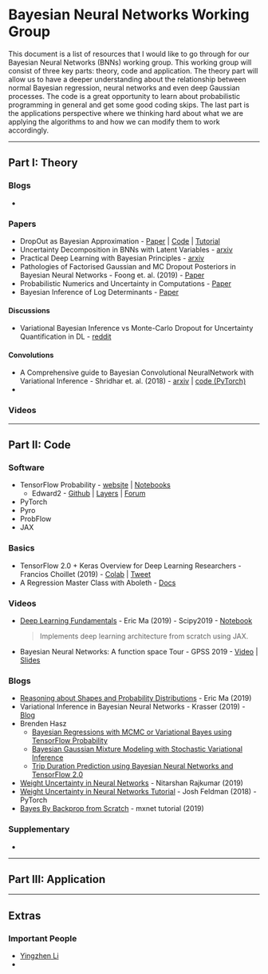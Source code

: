 # Bayesian Neural Networks Working Group

This document is a list of resources that I would like to go through for our Bayesian Neural Networks (BNNs) working group. This working group will consist of three key parts: theory, code and application. The theory part will allow us to have a deeper understanding about the relationship between normal Bayesian regression, neural networks and even deep Gaussian processes. The code is a great opportunity to learn about probabilistic programming in general and get some good coding skips. The last part is the applications perspective where we thinking hard about what we are applying the algorithms to and how we can modify them to work accordingly.

---

## Part I: Theory



### Blogs

* 

### Papers

* DropOut as Bayesian Approximation - [Paper](https://arxiv.org/pdf/1506.02142.pdf) | [Code]() | [Tutorial](https://xuwd11.github.io/Dropout_Tutorial_in_PyTorch/)
* Uncertainty Decomposition in BNNs with Latent Variables - [arxiv](https://arxiv.org/abs/1706.08495)
* Practical Deep Learning with Bayesian Principles - [arxiv](https://arxiv.org/abs/1906.02506)
* Pathologies of Factorised Gaussian and MC Dropout Posteriors in Bayesian Neural Networks - Foong et. al. (2019) - [Paper]()
* Probabilistic Numerics and Uncertainty in Computations - [Paper](https://arxiv.org/pdf/1506.01326.pdf)
* Bayesian Inference of Log Determinants - [Paper](https://arxiv.org/pdf/1704.01445.pdf)

#### Discussions

* Variational Bayesian Inference vs Monte-Carlo Dropout for Uncertainty Quantification in DL - [reddit](https://www.reddit.com/r/MachineLearning/comments/emt4ke/discussion_research_variational_bayesian/)



#### Convolutions

* A Comprehensive guide to Bayesian Convolutional NeuralNetwork with Variational Inference - Shridhar et. al. (2018) - [arxiv](https://arxiv.org/pdf/1901.02731.pdf) | [code (PyTorch)](https://github.com/kumar-shridhar/PyTorch-BayesianCNN)
* 



### Videos





---

## Part II: Code



### Software

* TensorFlow Probability - [website](https://www.tensorflow.org/probability) | [Notebooks](https://github.com/tensorflow/probability/tree/master/tensorflow_probability/examples/jupyter_notebooks)
  * Edward2 - [Github]() | [Layers]() | [Forum]()
* PyTorch
* Pyro
* ProbFlow
* JAX



### Basics

* TensorFlow 2.0 + Keras Overview for Deep Learning Researchers - Francios Choillet (2019) - [Colab](https://colab.research.google.com/drive/1UCJt8EYjlzCs1H1d1X0iDGYJsHKwu-NO) | [Tweet](https://twitter.com/fchollet/status/1180590885265756160)
* A Regression Master Class with Aboleth - [Docs](https://aboleth.readthedocs.io/en/stable/tutorials/some_regressors.html)

### Videos

* [Deep Learning Fundamentals](https://ericmjl.github.io/teaching/deep-learning-fundamentals/) - Eric Ma (2019) - Scipy2019 - [Notebook](https://github.com/ericmjl/dl-workshop) 

  > Implements deep learning architecture from scratch using JAX.

* Bayesian Neural Networks: A function space Tour - GPSS 2019 - [Video](https://www.youtube.com/watch?v=bjnhfoqz-eA) | [Slides](http://gpss.cc/gpss19/slides/Li2019.pdf)

### Blogs

* [Reasoning about Shapes and Probability Distributions](https://ericmjl.github.io/blog/2019/5/29/reasoning-about-shapes-and-probability-distributions/) - Eric Ma (2019)
* Variational Inference in Bayesian Neural Networks - Krasser (2019) - [Blog](http://krasserm.github.io/2019/03/14/bayesian-neural-networks/)
* Brenden Hasz
  * [Bayesian Regressions with MCMC or Variational Bayes using TensorFlow Probability](https://brendanhasz.github.io/2018/12/03/tfp-regression.html)
  * [Bayesian Gaussian Mixture Modeling with Stochastic Variational Inference](https://brendanhasz.github.io/2019/06/12/tfp-gmm.html)
  * [Trip Duration Prediction using Bayesian Neural Networks and TensorFlow 2.0](https://brendanhasz.github.io/2019/07/23/bayesian-density-net.html)
* [Weight Uncertainty in Neural Networks](https://www.nitarshan.com/bayes-by-backprop/) - Nitarshan Rajkumar (2019)
* [Weight Uncertainty in Neural Networks Tutorial](https://joshfeldman.net/ml/2018/12/17/WeightUncertainty.html) - Josh Feldman (2018) - PyTorch
* [Bayes By Backprop from Scratch](https://gluon.mxnet.io/chapter18_variational-methods-and-uncertainty/bayes-by-backprop.html) - mxnet tutorial (2019)



### Supplementary

* 

---

## Part III: Application



---

## Extras



### Important People

* [Yingzhen Li](http://yingzhenli.net/home/en/)
* 

